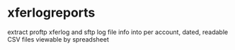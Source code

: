 xferlogreports
==============

extract proftp xferlog and sftp log file info into per account, dated, readable CSV files viewable by spreadsheet
